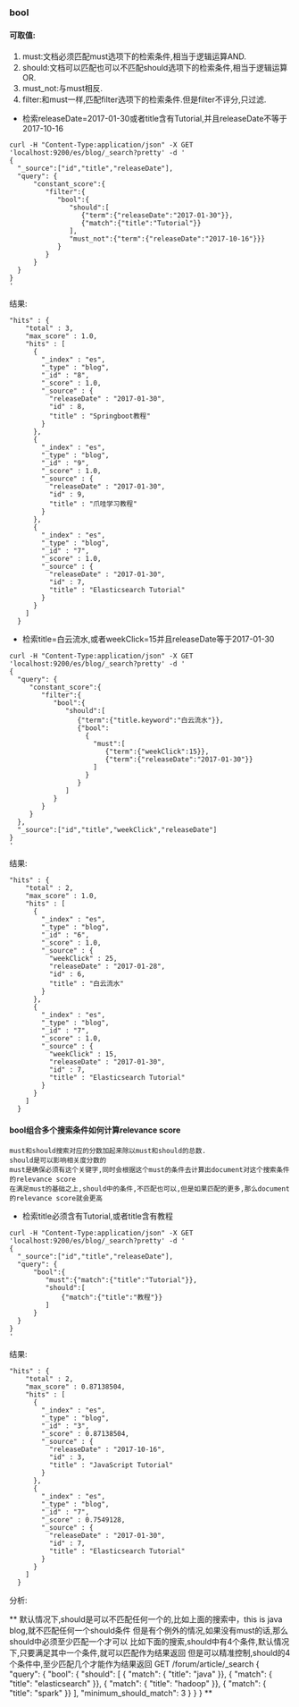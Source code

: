 ### bool
#### 可取值:
1. must:文档必须匹配must选项下的检索条件,相当于逻辑运算AND.
2. should:文档可以匹配也可以不匹配should选项下的检索条件,相当于逻辑运算OR.
3. must_not:与must相反.
4. filter:和must一样,匹配filter选项下的检索条件.但是filter不评分,只过滤.

* 检索releaseDate=2017-01-30或者title含有Tutorial,并且releaseDate不等于2017-10-16
```
curl -H "Content-Type:application/json" -X GET 'localhost:9200/es/blog/_search?pretty' -d '
{
  "_source":["id","title","releaseDate"],
  "query": {
      "constant_score":{
         "filter":{
            "bool":{
               "should":[
                  {"term":{"releaseDate":"2017-01-30"}},
                  {"match":{"title":"Tutorial"}}
               ],
               "must_not":{"term":{"releaseDate":"2017-10-16"}}}
            }
         }
      }
  }
}
'
```
结果:
```
"hits" : {
    "total" : 3,
    "max_score" : 1.0,
    "hits" : [
      {
        "_index" : "es",
        "_type" : "blog",
        "_id" : "8",
        "_score" : 1.0,
        "_source" : {
          "releaseDate" : "2017-01-30",
          "id" : 8,
          "title" : "Springboot教程"
        }
      },
      {
        "_index" : "es",
        "_type" : "blog",
        "_id" : "9",
        "_score" : 1.0,
        "_source" : {
          "releaseDate" : "2017-01-30",
          "id" : 9,
          "title" : "爪哇学习教程"
        }
      },
      {
        "_index" : "es",
        "_type" : "blog",
        "_id" : "7",
        "_score" : 1.0,
        "_source" : {
          "releaseDate" : "2017-01-30",
          "id" : 7,
          "title" : "Elasticsearch Tutorial"
        }
      }
    ]
  }
```   

* 检索title=白云流水,或者weekClick=15并且releaseDate等于2017-01-30
```
curl -H "Content-Type:application/json" -X GET 'localhost:9200/es/blog/_search?pretty' -d '
{
  "query": {
     "constant_score":{
        "filter":{
           "bool":{
              "should":[
                 {"term":{"title.keyword":"白云流水"}},
                 {"bool":
                   {
                     "must":[
                        {"term":{"weekClick":15}},
                        {"term":{"releaseDate":"2017-01-30"}}
                     ]
                   }
                 }
              ]
           }
        }
     }
  },
  "_source":["id","title","weekClick","releaseDate"]
}
'
```
结果:
```
"hits" : {
    "total" : 2,
    "max_score" : 1.0,
    "hits" : [
      {
        "_index" : "es",
        "_type" : "blog",
        "_id" : "6",
        "_score" : 1.0,
        "_source" : {
          "weekClick" : 25,
          "releaseDate" : "2017-01-28",
          "id" : 6,
          "title" : "白云流水"
        }
      },
      {
        "_index" : "es",
        "_type" : "blog",
        "_id" : "7",
        "_score" : 1.0,
        "_source" : {
          "weekClick" : 15,
          "releaseDate" : "2017-01-30",
          "id" : 7,
          "title" : "Elasticsearch Tutorial"
        }
      }
    ]
  }
```

#### bool组合多个搜索条件如何计算relevance score
```
must和should搜索对应的分数加起来除以must和should的总数.  
should是可以影响相关度分数的  
must是确保必须有这个关键字,同时会根据这个must的条件去计算出document对这个搜索条件的relevance score
在满足must的基础之上,should中的条件,不匹配也可以,但是如果匹配的更多,那么document的relevance score就会更高
```  
* 检索title必须含有Tutorial,或者title含有教程
```
curl -H "Content-Type:application/json" -X GET 'localhost:9200/es/blog/_search?pretty' -d '
{
  "_source":["id","title","releaseDate"],
  "query": {
      "bool":{
         "must":{"match":{"title":"Tutorial"}},
         "should":[
             {"match":{"title":"教程"}}
         ]
      }
  }
}
'
```
结果:
```
"hits" : {
    "total" : 2,
    "max_score" : 0.87138504,
    "hits" : [
      {
        "_index" : "es",
        "_type" : "blog",
        "_id" : "3",
        "_score" : 0.87138504,
        "_source" : {
          "releaseDate" : "2017-10-16",
          "id" : 3,
          "title" : "JavaScript Tutorial"
        }
      },
      {
        "_index" : "es",
        "_type" : "blog",
        "_id" : "7",
        "_score" : 0.7549128,
        "_source" : {
          "releaseDate" : "2017-01-30",
          "id" : 7,
          "title" : "Elasticsearch Tutorial"
        }
      }
    ]
  }
```
分析:  

**
默认情况下,should是可以不匹配任何一个的,比如上面的搜索中，this is java blog,就不匹配任何一个should条件
但是有个例外的情况,如果没有must的话,那么should中必须至少匹配一个才可以
比如下面的搜索,should中有4个条件,默认情况下,只要满足其中一个条件,就可以匹配作为结果返回
但是可以精准控制,should的4个条件中,至少匹配几个才能作为结果返回
GET /forum/article/_search
{
  "query": {
    "bool": {
      "should": [
        { "match": { "title": "java" }},
        { "match": { "title": "elasticsearch"   }},
        { "match": { "title": "hadoop"   }},
	{ "match": { "title": "spark"   }}
      ],
      "minimum_should_match": 3 
    }
  }
}
**

